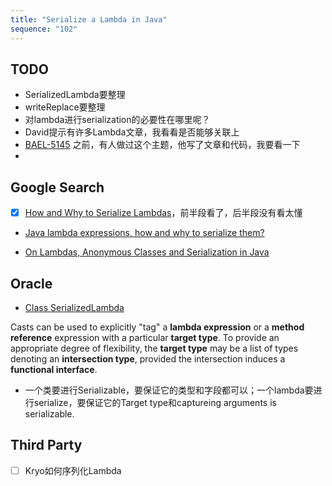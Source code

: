```yaml
---
title: "Serialize a Lambda in Java"
sequence: "102"
---
```


## TODO

- SerializedLambda要整理
- writeReplace要整理
- 对lambda进行serialization的必要性在哪里呢？
- David提示有许多Lambda文章，我看看是否能够关联上
- [BAEL-5145](https://jira.baeldung.com/browse/BAEL-5145) 之前，有人做过这个主题，他写了文章和代码，我要看一下
- 

## Google Search

- [x] [How and Why to Serialize Lambdas](https://dzone.com/articles/how-and-why-to-serialialize-lambdas)，前半段看了，后半段没有看太懂
- [Java lambda expressions, how and why to serialize them?](https://sudonull.com/post/96174-Java-lambda-expressions-how-and-why-to-serialize-them)

- [On Lambdas, Anonymous Classes and Serialization in Java](https://levelup.gitconnected.com/on-lambdas-anonymous-classes-and-serialization-in-java-72173e345492)



## Oracle

- [Class SerializedLambda](https://docs.oracle.com/javase/8/docs/api/java/lang/invoke/SerializedLambda.html)

Casts can be used to explicitly "tag" a **lambda expression** or a **method reference** expression with a particular **target type**.
To provide an appropriate degree of flexibility,
the **target type** may be a list of types denoting an **intersection type**, provided the intersection induces a **functional interface**.

- 一个类要进行Serializable，要保证它的类型和字段都可以；一个lambda要进行serialize，要保证它的Target type和captureing arguments is serializable.

## Third Party

- [ ] Kryo如何序列化Lambda
